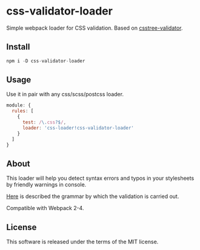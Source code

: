 # **css-validator-loader**

Simple webpack loader for CSS validation. Based on [csstree-validator](https://github.com/csstree/validator).

## **Install**

```js
npm i -D css-validator-loader
```

## **Usage**
Use it in pair with any css/scss/postcss loader.
```js
module: {
  rules: [
    {
      test: /\.css?$/,
      loader: 'css-loader!css-validator-loader'
    }
  ]
}
```

## **About**  
This loader will help you detect syntax errors and typos in your stylesheets by friendly warnings in console.


[Here](https://csstree.github.io/docs/syntax.html) is described the grammar by which the validation is carried out.

Compatible with Webpack 2-4.

## **License**

This software is released under the terms of the MIT license.
